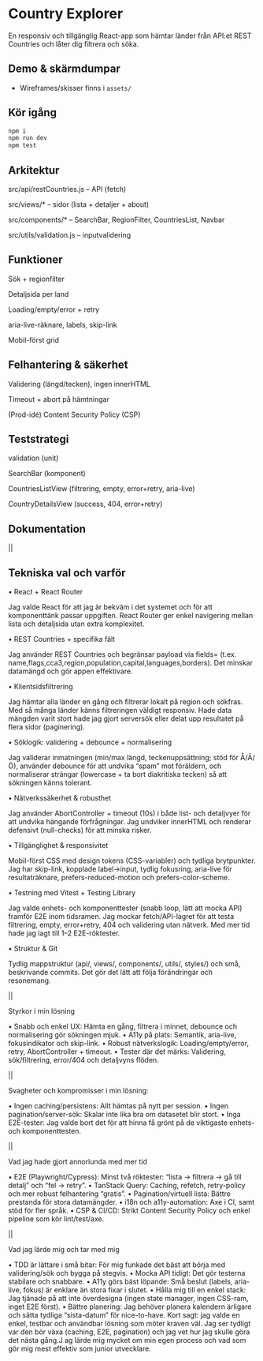 # Country Explorer

En responsiv och tillgänglig React-app som hämtar länder från API:et REST Countries och låter dig filtrera och söka.

## Demo & skärmdumpar

- Wireframes/skisser finns i `assets/`

## Kör igång

```bash
npm i
npm run dev
npm test
```

## Arkitektur

src/api/restCountries.js – API (fetch)

src/views/\* – sidor (lista + detaljer + about)

src/components/\* – SearchBar, RegionFilter, CountriesList, Navbar

src/utils/validation.js – inputvalidering

## Funktioner

Sök + regionfilter

Detaljsida per land

Loading/empty/error + retry

aria-live-räknare, labels, skip-link

Mobil-först grid

## Felhantering & säkerhet

Validering (längd/tecken), ingen innerHTML

Timeout + abort på hämtningar

(Prod-idé) Content Security Policy (CSP)

## Teststrategi

validation (unit)

SearchBar (komponent)

CountriesListView (filtrering, empty, error+retry, aria-live)

CountryDetailsView (success, 404, error+retry)

## Dokumentation

||

## Tekniska val och varför

• React + React Router

Jag valde React för att jag är bekväm i det systemet och för att komponenttänk passar uppgiften. React Router ger enkel navigering mellan lista och detaljsida utan extra komplexitet.

• REST Countries + specifika fält

Jag använder REST Countries och begränsar payload via fields= (t.ex. name,flags,cca3,region,population,capital,languages,borders). Det minskar datamängd och gör appen effektivare.

• Klientsidsfiltrering

Jag hämtar alla länder en gång och filtrerar lokalt på region och sökfras. Med så många länder känns filtreringen väldigt responsiv. Hade data mängden varit stort hade jag gjort serversök eller delat upp resultatet på flera sidor (paginering).

• Söklogik: validering + debounce + normalisering

Jag validerar inmatningen (min/max längd, teckenuppsättning; stöd för Å/Ä/Ö), använder debounce för att undvika “spam” mot föräldern, och normaliserar strängar (lowercase + ta bort diakritiska tecken) så att sökningen känns tolerant.

• Nätverkssäkerhet & robusthet

Jag använder AbortController + timeout (10s) i både list- och detaljvyer för att undvika hängande förfrågningar. Jag undviker innerHTML och renderar defensivt (null-checks) för att minska risker.

• Tillgänglighet & responsivitet

Mobil-först CSS med design tokens (CSS-variabler) och tydliga brytpunkter. Jag har skip-link, kopplade label→input, tydlig fokusring, aria-live för resultaträknare, prefers-reduced-motion och prefers-color-scheme.

• Testning med Vitest + Testing Library

Jag valde enhets- och komponenttester (snabb loop, lätt att mocka API) framför E2E inom tidsramen. Jag mockar fetch/API-lagret för att testa filtrering, empty, error+retry, 404 och validering utan nätverk. Med mer tid hade jag lagt till 1–2 E2E-röktester.

• Struktur & Git

Tydlig mappstruktur (api/, views/, components/, utils/, styles/) och små, beskrivande commits. Det gör det lätt att följa förändringar och resonemang.

||

Styrkor i min lösning

• Snabb och enkel UX: Hämta en gång, filtrera i minnet, debounce och normalisering gör sökningen mjuk.
• A11y på plats: Semantik, aria-live, fokusindikator och skip-link.
• Robust nätverkslogik: Loading/empty/error, retry, AbortController + timeout.
• Tester där det märks: Validering, sök/filtrering, error/404 och detaljvyns flöden.

||

Svagheter och kompromisser i min lösning:

• Ingen caching/persistens: Allt hämtas på nytt per session.
• Ingen pagination/server-sök: Skalar inte lika bra om datasetet blir stort.
• Inga E2E-tester: Jag valde bort det för att hinna få grönt på de viktigaste enhets- och komponenttesten.

||

Vad jag hade gjort annorlunda med mer tid

• E2E (Playwright/Cypress): Minst två röktester: “lista → filtrera → gå till detalj” och “fel → retry”.
• TanStack Query: Caching, refetch, retry-policy och mer robust felhantering “gratis”.
• Pagination/virtuell lista: Bättre prestanda för stora datamängder.
• i18n och a11y-automation: Axe i CI, samt stöd för fler språk.
• CSP & CI/CD: Strikt Content Security Policy och enkel pipeline som kör lint/test/axe.

||

Vad jag lärde mig och tar med mig

• TDD är lättare i små bitar: För mig funkade det bäst att börja med validering/sök och bygga på stegvis.
• Mocka API tidigt: Det gör testerna stabilare och snabbare.
• A11y görs bäst löpande: Små beslut (labels, aria-live, fokus) är enklare än stora fixar i slutet.
• Hålla mig till en enkel stack: Jag tjänade på att inte överdesigna (ingen state manager, ingen CSS-ram, inget E2E först).
• Bättre planering: Jag behöver planera kalendern ärligare och sätta tydliga “sista-datum” för nice-to-have.
Kort sagt: jag valde en enkel, testbar och användbar lösning som möter kraven väl. Jag ser tydligt var den bör växa (caching, E2E, pagination) och jag vet hur jag skulle göra det nästa gång.J ag lärde mig mycket om min egen process och vad som gör mig mest effektiv som junior utvecklare.

